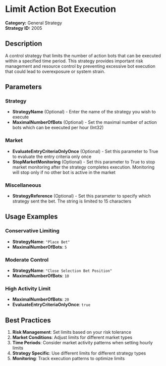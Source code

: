 # Limit Action Bot Execution

**Category:** General Strategy  
**Strategy ID:** 2005

## Description

A control strategy that limits the number of action bots that can be executed within a specified time period. This strategy provides important risk management and resource control by preventing excessive bot execution that could lead to overexposure or system strain.

## Parameters

### Strategy
- **StrategyName** (Optional) - Enter the name of the strategy you wish to execute
- **MaximalNumberOfBots** (Optional) - Set the maximal number of action bots which can be executed per hour (Int32)

### Market
- **EvaluateEntryCriteriaOnlyOnce** (Optional) - Set this parameter to True to evaluate the entry criteria only once
- **StopMarketMonitoring** (Optional) - Set this parameter to True to stop market monitoring after the strategy completes execution. Monitoring will stop only if no other bot is active in the market

### Miscellaneous
- **StrategyReference** (Optional) - Set this parameter to specify which strategy sent the bet. The string is limited to 15 characters

## Usage Examples

### Conservative Limiting
- **StrategyName**: `"Place Bet"`
- **MaximalNumberOfBots**: `5`

### Moderate Control
- **StrategyName**: `"Close Selection Bet Position"`
- **MaximalNumberOfBots**: `10`

### High Activity Limit
- **MaximalNumberOfBots**: `20`
- **EvaluateEntryCriteriaOnlyOnce**: `true`

## Best Practices

1. **Risk Management**: Set limits based on your risk tolerance
2. **Market Conditions**: Adjust limits for different market types
3. **Time Periods**: Consider market activity patterns when setting hourly limits
4. **Strategy Specific**: Use different limits for different strategy types
5. **Monitoring**: Track execution patterns to optimize limits
